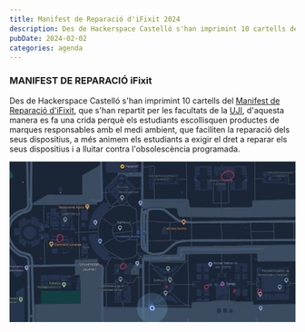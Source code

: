 ```yaml
---
title: Manifest de Reparació d'iFixit 2024
description: Des de Hackerspace Castelló s'han imprimint 10 cartells del Manifest de Reparació d'iFixit.
pubDate: 2024-02-02
categories: agenda
---
```


### MANIFEST DE REPARACIÓ iFixit

Des de Hackerspace Castelló s'han imprimint 10 cartells del [Manifest de Reparació d'iFixit](https://es.ifixit.com/Manifesto), que s'han repartit per les facultats de la [UJI](https://www.google.es/maps/place/Universitat+Jaume+I/@39.9902105,-0.0511631,14z/data=!4m6!3m5!1s0xd5ffe0fca9b5147:0x1368bf53b3a7fb3f!8m2!3d39.9943481!4d-0.0702147!16zL20vMDg0dGNk?coh=164777&entry=tt&shorturl=1), d'aquesta manera es fa una crida perquè els estudiants escollisquen productes de marques responsables amb el medi ambient, que faciliten la reparació dels seus dispositius, a més animem els estudiants a exigir el dret a reparar els seus dispositius i a lluitar contra l'obsolescència programada.

![Mapa Cartells Manifest](images/IMG_2344-1024x575.jpg)
